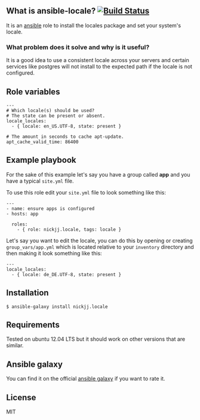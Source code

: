 ## What is ansible-locale? [![Build Status](https://secure.travis-ci.org/nickjj/ansible-locale.png)](http://travis-ci.org/nickjj/ansible-locale)

It is an [ansible](http://www.ansible.com/home) role to install the locales package and set your system's locale.

### What problem does it solve and why is it useful?

It is a good idea to use a consistent locale across your servers and certain services like postgres will not install to the expected path if the locale is not configured.

## Role variables

```
---
# Which locale(s) should be used?
# The state can be present or absent.
locale_locales:
  - { locale: en_US.UTF-8, state: present }

# The amount in seconds to cache apt-update.
apt_cache_valid_time: 86400
```

## Example playbook

For the sake of this example let's say you have a group called **app** and you have a typical `site.yml` file.

To use this role edit your `site.yml` file to look something like this:

```
---
- name: ensure apps is configured
- hosts: app

  roles:
    - { role: nickjj.locale, tags: locale }
```

Let's say you want to edit the locale, you can do this by opening or creating `group_vars/app.yml` which is located relative to your `inventory` directory and then making it look something like this:

```
---
locale_locales:
  - { locale: de_DE.UTF-8, state: present }

```

## Installation

`$ ansible-galaxy install nickjj.locale`

## Requirements

Tested on ubuntu 12.04 LTS but it should work on other versions that are similar.

## Ansible galaxy

You can find it on the official [ansible galaxy](https://galaxy.ansible.com/list#/roles/1071) if you want to rate it.

## License

MIT